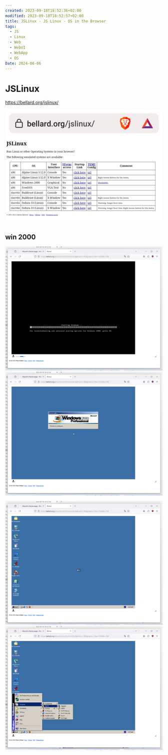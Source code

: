 ```yaml
---
created: 2023-09-18T18:52:36+02:00
modified: 2023-09-18T18:52:57+02:00
title: JSLinux - JS Linux - OS in the Browser
tags:
  - JS
  - Linux
  - Web
  - WebUI
  - WebApp
  - OS
Date: 2024-06-06
---
```


# JSLinux

<https://bellard.org/jslinux/>

![Image](../_asset/2023-09-18-JSLinux_image_1.jpg)
## win 2000 

![](../_asset/2023-09-18-JSLinux_image_2.png)
![](../_asset/2023-09-18-JSLinux_image_3.png)

![](../_asset/2023-09-18-JSLinux_image_4.png)
![](../_asset/2023-09-18-JSLinux_image_5.png)
